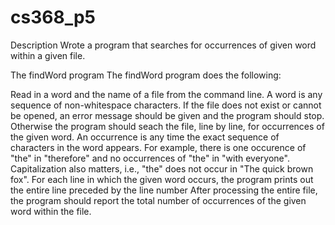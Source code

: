 # cs368_p5

Description
Wrote a program that searches for occurrences of given word within a given file.

The findWord program
The findWord program does the following:

Read in a word and the name of a file from the command line. A word is any sequence of non-whitespace characters.
If the file does not exist or cannot be opened, an error message should be given and the program should stop.
Otherwise the program should seach the file, line by line, for occurrences of the given word. An occurrence is any time the exact 
sequence of characters in the word appears. For example, there is one occurence of "the" in "therefore" and no occurrences of "the" in 
"with everyone". Capitalization also matters, i.e., "the" does not occur in "The quick brown fox".
For each line in which the given word occurs, the program prints out the entire line preceded by the line number 
After processing the entire file, the program should report the total number of occurrences of the given word within the file.
